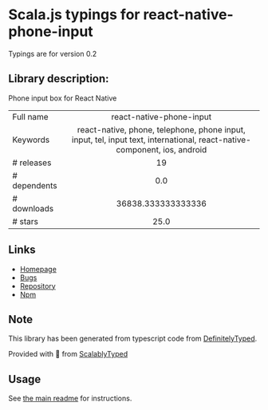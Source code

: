 
# Scala.js typings for react-native-phone-input

Typings are for version 0.2

## Library description:
Phone input box for React Native

|                    |                 |
| ------------------ | :-------------: |
| Full name          | react-native-phone-input |
| Keywords           | react-native, phone, telephone, phone input, input, tel, input text, international, react-native-component, ios, android |
| # releases         | 19 |
| # dependents       | 0.0 |
| # downloads        | 36838.333333333336 |
| # stars            | 25.0 |

## Links
- [Homepage](https://github.com/rili-live/react-native-phone-input)
- [Bugs](https://github.com/rili-live/react-native-phone-input/issues)
- [Repository](https://github.com/rili-live/react-native-phone-input)
- [Npm](https://www.npmjs.com/package/react-native-phone-input)
    


## Note
This library has been generated from typescript code from [DefinitelyTyped](https://definitelytyped.org).

Provided with :purple_heart: from [ScalablyTyped](https://github.com/oyvindberg/ScalablyTyped)

## Usage
See [the main readme](../../readme.md) for instructions.


